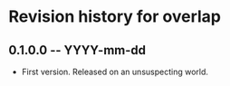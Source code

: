 # Revision history for overlap

## 0.1.0.0 -- YYYY-mm-dd

* First version. Released on an unsuspecting world.
